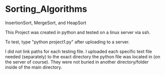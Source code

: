 # Sorting_Algorithms
InsertionSort, MergeSort, and HeapSort

This Project was created in python and tested on a linux server via ssh.

To test, type "python project1.py" after uploading to a server.

I did not link paths for each testing file. I uploaded each specific text file needed (separately) to the exact directory the python file was located in (on the server of course). They were not buried in another directory/folder inside of the main directory.
